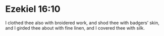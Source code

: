 # Ezekiel 16:10

I clothed thee also with broidered work, and shod thee with badgers’ skin, and I girded thee about with fine linen, and I covered thee with silk.